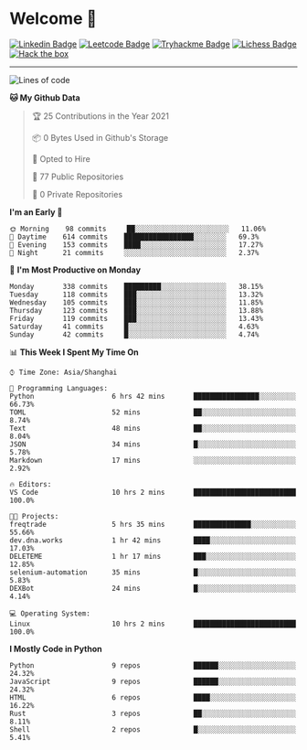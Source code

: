 # Welcome 👋

[![Linkedin Badge](https://img.shields.io/badge/-PedroTorres-blue?style=flat-square&logo=Linkedin&logoColor=white&link=https://www.linkedin.com/in/PedroTorres/)](https://www.linkedin.com/in/pedro-torres-cruz/)
[![Leetcode Badge](https://img.shields.io/badge/profile-leetcode-green)](https://leetcode.com/corfucinas/)
[![Tryhackme Badge](https://img.shields.io/badge/profile-tryhackme-blue)](https://tryhackme.com/p/Corfucinas/)
[![Lichess Badge](https://img.shields.io/badge/challenge_me-lichess-yellow)](https://lichess.org/@/Corfucinas)
[![Hack the box](https://img.shields.io/badge/hack_the_box-profile-red)](https://www.hackthebox.eu/profile/375826)

---

<!--START_SECTION:waka-->
![Lines of code](https://img.shields.io/badge/From%20Hello%20World%20I%27ve%20Written-1.4%20million%20lines%20of%20code-blue)

**🐱 My Github Data** 

> 🏆 25 Contributions in the Year 2021
 > 
> 📦 0 Bytes Used in Github's Storage 
 > 
> 💼 Opted to Hire
 > 
> 📜 77 Public Repositories 
 > 
> 🔑 0 Private Repositories  
 > 
**I'm an Early 🐤** 

```text
🌞 Morning    98 commits     ██░░░░░░░░░░░░░░░░░░░░░░░   11.06% 
🌆 Daytime    614 commits    █████████████████░░░░░░░░   69.3% 
🌃 Evening    153 commits    ████░░░░░░░░░░░░░░░░░░░░░   17.27% 
🌙 Night      21 commits     ░░░░░░░░░░░░░░░░░░░░░░░░░   2.37%

```
📅 **I'm Most Productive on Monday** 

```text
Monday       338 commits    █████████░░░░░░░░░░░░░░░░   38.15% 
Tuesday      118 commits    ███░░░░░░░░░░░░░░░░░░░░░░   13.32% 
Wednesday    105 commits    ███░░░░░░░░░░░░░░░░░░░░░░   11.85% 
Thursday     123 commits    ███░░░░░░░░░░░░░░░░░░░░░░   13.88% 
Friday       119 commits    ███░░░░░░░░░░░░░░░░░░░░░░   13.43% 
Saturday     41 commits     █░░░░░░░░░░░░░░░░░░░░░░░░   4.63% 
Sunday       42 commits     █░░░░░░░░░░░░░░░░░░░░░░░░   4.74%

```


📊 **This Week I Spent My Time On** 

```text
⌚︎ Time Zone: Asia/Shanghai

💬 Programming Languages: 
Python                   6 hrs 42 mins       ████████████████░░░░░░░░░   66.73% 
TOML                     52 mins             ██░░░░░░░░░░░░░░░░░░░░░░░   8.74% 
Text                     48 mins             ██░░░░░░░░░░░░░░░░░░░░░░░   8.04% 
JSON                     34 mins             █░░░░░░░░░░░░░░░░░░░░░░░░   5.78% 
Markdown                 17 mins             ░░░░░░░░░░░░░░░░░░░░░░░░░   2.92%

🔥 Editors: 
VS Code                  10 hrs 2 mins       █████████████████████████   100.0%

🐱‍💻 Projects: 
freqtrade                5 hrs 35 mins       ██████████████░░░░░░░░░░░   55.66% 
dev.dna.works            1 hr 42 mins        ████░░░░░░░░░░░░░░░░░░░░░   17.03% 
DELETEME                 1 hr 17 mins        ███░░░░░░░░░░░░░░░░░░░░░░   12.85% 
selenium-automation      35 mins             █░░░░░░░░░░░░░░░░░░░░░░░░   5.83% 
DEXBot                   24 mins             █░░░░░░░░░░░░░░░░░░░░░░░░   4.14%

💻 Operating System: 
Linux                    10 hrs 2 mins       █████████████████████████   100.0%

```

**I Mostly Code in Python** 

```text
Python                   9 repos             ██████░░░░░░░░░░░░░░░░░░░   24.32% 
JavaScript               9 repos             ██████░░░░░░░░░░░░░░░░░░░   24.32% 
HTML                     6 repos             ████░░░░░░░░░░░░░░░░░░░░░   16.22% 
Rust                     3 repos             ██░░░░░░░░░░░░░░░░░░░░░░░   8.11% 
Shell                    2 repos             █░░░░░░░░░░░░░░░░░░░░░░░░   5.41%

```



<!--END_SECTION:waka-->
